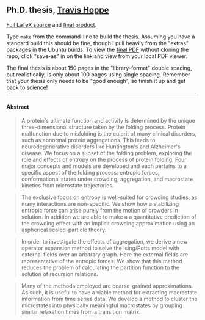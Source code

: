 ## Ph.D. thesis, [Travis Hoppe](http://thoppe.github.io/)
[Full LaTeX source](.) and [final product](thesis.pdf?raw=true).

Type `make` from the command-line to build the thesis.
Assuming you have a standard build this should be fine, though I pull heavily from the "extras" packages in the Ubuntu builds.
To view the [final PDF](thesis.pdf?raw=true) without cloning the repo, click "save-as" in on the link and view from your local PDF viewer.


The final thesis is about 150 pages in the "library-format" double spacing, but realistically, is only about 100 pages using single spacing.
Remember that your thesis only needs to be "good enough", so finish it up and get back to science!

--------------------------------------------------------------------------

#### Abstract 
> A protein's ultimate function and activity is determined by the unique three-dimensional structure taken by the folding process. Protein malfunction due to misfolding is the culprit of many clinical disorders, such as abnormal protein aggregations. This leads to neurodegenerative disorders like Huntington's and Alzheimer's disease. We focus on a subset of the folding problem, exploring the role and effects of entropy on the process of protein folding. Four major concepts and models are developed and each pertains to a specific aspect of the folding process: entropic forces, conformational states under crowding, aggregation, and macrostate kinetics from microstate trajectories. 

> The exclusive focus on entropy is well-suited for crowding studies, as many interactions are non-specific. We show how a stabilizing entropic force can arise purely from the motion of crowders in solution. In addition we are able to make a a quantitative prediction of the crowding effect with an implicit crowding approximation using an aspherical scaled-particle theory.

> In order to investigate the effects of aggregation, we derive a new operator expansion method to solve the Ising/Potts model with external fields over an arbitrary graph. Here the external fields are representative of the entropic forces. We show that this method reduces the problem of calculating the partition function to the solution of recursion relations. 

> Many of the methods employed are coarse-grained approximations. As such, it is useful to have a viable method for extracting macrostate information from time series data. We develop a method to cluster the microstates into physically meaningful macrostates by grouping similar relaxation times from a transition matrix.  
